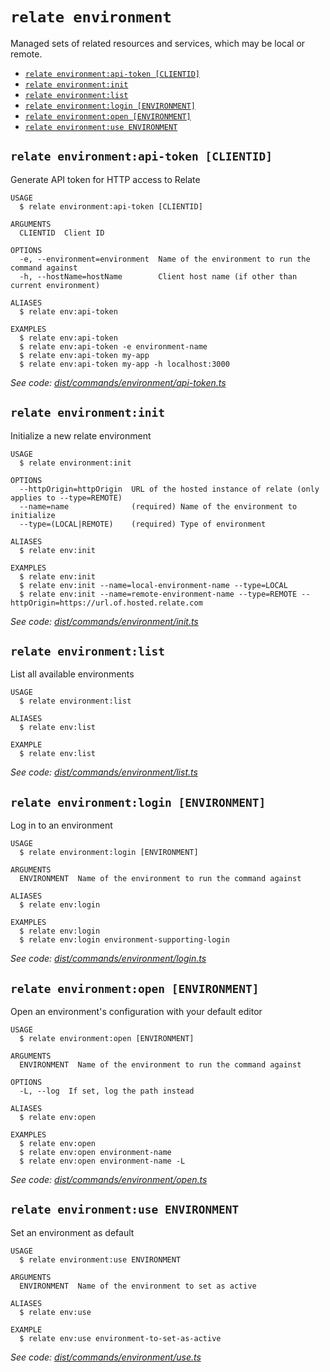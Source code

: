 `relate environment`
====================

Managed sets of related resources and services, which may be local or remote.

* [`relate environment:api-token [CLIENTID]`](#relate-environmentapi-token-clientid)
* [`relate environment:init`](#relate-environmentinit)
* [`relate environment:list`](#relate-environmentlist)
* [`relate environment:login [ENVIRONMENT]`](#relate-environmentlogin-environment)
* [`relate environment:open [ENVIRONMENT]`](#relate-environmentopen-environment)
* [`relate environment:use ENVIRONMENT`](#relate-environmentuse-environment)

## `relate environment:api-token [CLIENTID]`

Generate API token for HTTP access to Relate

```
USAGE
  $ relate environment:api-token [CLIENTID]

ARGUMENTS
  CLIENTID  Client ID

OPTIONS
  -e, --environment=environment  Name of the environment to run the command against
  -h, --hostName=hostName        Client host name (if other than current environment)

ALIASES
  $ relate env:api-token

EXAMPLES
  $ relate env:api-token
  $ relate env:api-token -e environment-name
  $ relate env:api-token my-app
  $ relate env:api-token my-app -h localhost:3000
```

_See code: [dist/commands/environment/api-token.ts](https://github.com/neo4j-devtools/relate/blob/v1.0.2-alpha.18/packages/cli/src/commands/environment/api-token.ts)_

## `relate environment:init`

Initialize a new relate environment

```
USAGE
  $ relate environment:init

OPTIONS
  --httpOrigin=httpOrigin  URL of the hosted instance of relate (only applies to --type=REMOTE)
  --name=name              (required) Name of the environment to initialize
  --type=(LOCAL|REMOTE)    (required) Type of environment

ALIASES
  $ relate env:init

EXAMPLES
  $ relate env:init
  $ relate env:init --name=local-environment-name --type=LOCAL
  $ relate env:init --name=remote-environment-name --type=REMOTE --httpOrigin=https://url.of.hosted.relate.com
```

_See code: [dist/commands/environment/init.ts](https://github.com/neo4j-devtools/relate/blob/v1.0.2-alpha.18/packages/cli/src/commands/environment/init.ts)_

## `relate environment:list`

List all available environments

```
USAGE
  $ relate environment:list

ALIASES
  $ relate env:list

EXAMPLE
  $ relate env:list
```

_See code: [dist/commands/environment/list.ts](https://github.com/neo4j-devtools/relate/blob/v1.0.2-alpha.18/packages/cli/src/commands/environment/list.ts)_

## `relate environment:login [ENVIRONMENT]`

Log in to an environment

```
USAGE
  $ relate environment:login [ENVIRONMENT]

ARGUMENTS
  ENVIRONMENT  Name of the environment to run the command against

ALIASES
  $ relate env:login

EXAMPLES
  $ relate env:login
  $ relate env:login environment-supporting-login
```

_See code: [dist/commands/environment/login.ts](https://github.com/neo4j-devtools/relate/blob/v1.0.2-alpha.18/packages/cli/src/commands/environment/login.ts)_

## `relate environment:open [ENVIRONMENT]`

Open an environment's configuration with your default editor

```
USAGE
  $ relate environment:open [ENVIRONMENT]

ARGUMENTS
  ENVIRONMENT  Name of the environment to run the command against

OPTIONS
  -L, --log  If set, log the path instead

ALIASES
  $ relate env:open

EXAMPLES
  $ relate env:open
  $ relate env:open environment-name
  $ relate env:open environment-name -L
```

_See code: [dist/commands/environment/open.ts](https://github.com/neo4j-devtools/relate/blob/v1.0.2-alpha.18/packages/cli/src/commands/environment/open.ts)_

## `relate environment:use ENVIRONMENT`

Set an environment as default

```
USAGE
  $ relate environment:use ENVIRONMENT

ARGUMENTS
  ENVIRONMENT  Name of the environment to set as active

ALIASES
  $ relate env:use

EXAMPLE
  $ relate env:use environment-to-set-as-active
```

_See code: [dist/commands/environment/use.ts](https://github.com/neo4j-devtools/relate/blob/v1.0.2-alpha.18/packages/cli/src/commands/environment/use.ts)_
